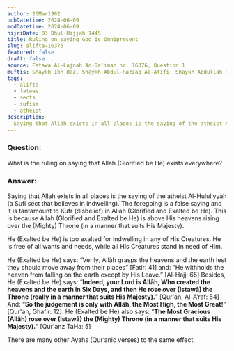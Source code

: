 ```yaml
---
author: 26Mar1982
pubDatetime: 2024-06-09
modDatetime: 2024-06-09
hijriDate: 03 Dhul-Hijjah 1445
title: Ruling on saying God is Omnipresent
slug: alifta-16376
featured: false
draft: false
source: Fatawa Al-Lajnah Ad-Da'imah no. 16376, Question 1
muftis: Shaykh Ibn Baz, Shaykh Abdul-Razzaq Al-Afifi, Shaykh Abdullah ibn Ghudayyan, Shaykh Salih Al-Fawzan, Shaykh Abdul-Aziz Aal Al-Shaykh, Shaykh Bakr Abu Zayd  
tags:
  - alifta
  - fatwas
  - sects
  - sufism
  - atheist
description:
  Saying that Allah exists in all places is the saying of the atheist Al-Hululiyyah (a Sufi sect that believes in indwelling). The foregoing is a false saying and it is tantamount to Kufr (disbelief) in God. 
---
```


### Question: 

What is the ruling on saying that Allah (Glorified be He) exists everywhere?

### Answer: 

Saying that Allah exists in all places is the saying of the atheist Al-Hululiyyah (a Sufi sect that believes in indwelling). The foregoing is a false saying and it is tantamount to Kufr (disbelief) in Allah (Glorified and Exalted be He). This is because Allah (Glorified and Exalted be He) is above His heavens rising over the (Mighty) Throne (in a manner that suits His Majesty).

He (Exalted be He) is too exalted for indwelling in any of His Creatures. He is free of all wants and needs, while all His Creatures stand in need of Him.

He (Exalted be He) says: “Verily, Allâh grasps the heavens and the earth lest they should move away from their places” [Fatir: 41] and: “He withholds the heaven from falling on the earth except by His Leave.” [Al-Hajj: 65] Besides, He (Exalted be He) says: “**Indeed, your Lord is Allâh, Who created the heavens and the earth in Six Days, and then He rose over (Istawâ) the Throne (really in a manner that suits His Majesty).**” [Qur'an, Al-A’raf: 54] And: “**So the judgement is only with Allâh, the Most High, the Most Great!**” [Qur'an, Ghafir: 12]. He (Exalted be He) also says: “**The Most Gracious (Allâh) rose over (Istawâ) the (Mighty) Throne (in a manner that suits His Majesty).**” [Qur'anz TaHa: 5] 

There are many other Ayahs (Qur’anic verses) to the same effect.

